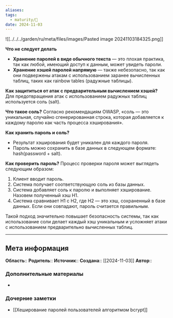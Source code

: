 ```yaml
---
aliases: 
tags:
  - maturity/🌱
date: 2024-11-03
---
```

![[../../../garden/ru/meta/files/images/Pasted image 20241103184325.png]]

**Что не следует делать**
- **Хранение паролей в виде обычного текста** — это плохая практика, так как любой, имеющий доступ к данным, может увидеть пароли.
- **Хранение хэшей паролей напрямую** — также небезопасно, так как они подвержены атакам с использованием заранее вычисленных таблиц, таких как rainbow tables (радужные таблицы).

**Как защититься от атак с предварительным вычислением хэшей?**
Для предотвращения атак с использованием радужных таблиц используется соль (salt).

**Что такое соль?**
Согласно рекомендациям OWASP, «соль — это уникальная, случайно сгенерированная строка, которая добавляется к каждому паролю как часть процесса хэширования».

**Как хранить пароль и соль?**
- Результат хэширования будет уникален для каждого пароля.
- Пароль можно сохранить в базе данных в следующем формате: hash(password + salt).

**Как проверить пароль?**
Процесс проверки пароля может выглядеть следующим образом:
1. Клиент вводит пароль.
2. Система получает соответствующую соль из базы данных.
3. Система добавляет соль к паролю и выполняет хэширование. Назовем полученный хэш H1.
4. Система сравнивает H1 с H2, где H2 — это хэш, сохраненный в базе данных. Если они совпадают, пароль считается правильным.

Такой подход значительно повышает безопасность системы, так как использование соли делает каждый хэш уникальным и усложняет атаки с использованием предварительно вычисленных таблиц.
***
## Мета информация
**Область**:: 
**Родитель**:: 
**Источник**:: 
**Создана**:: [[2024-11-03]]
**Автор**:: 
### Дополнительные материалы
- 

### Дочерние заметки
<!-- QueryToSerialize: LIST FROM [[]] WHERE contains(Родитель, this.file.link) or contains(parents, this.file.link) -->
<!-- SerializedQuery: LIST FROM [[]] WHERE contains(Родитель, this.file.link) or contains(parents, this.file.link) -->
- [[Хеширование паролей пользователей алгоритмом bcrypt]]
<!-- SerializedQuery END -->

